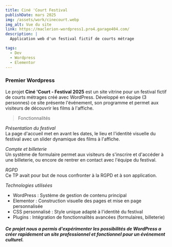 ```yaml
---
title: Ciné 'Court Festival
publishDate: mars 2025
img: /assets/work/cinecourt.webp
img_alt: Vue du site
link: https://maclerion-wordpress1.pro4.garage404.com/
description: |
  Application web d'un festival fictif de courts métrage

tags:
  - Dev
  - Wordpress
  - Elementor
---
```


### Premier Wordpress

Le projet **Ciné 'Court - Festival 2025** est un site vitrine pour un festival fictif de courts métrages créé avec WordPress. Développé en équipe (3 personnes) ce site présente l'événement, son programme et permet aux visiteurs de découvrir les films à l'affiche.

> Fonctionnalités

*Présentation du festival*  
La page d'accueil met en avant les dates, le lieu et l'identité visuelle du festival avec un slider dynamique des films à l'affiche.

*Compte et billeterie*  
Un système de formulaire permet aux visiteurs de s'inscrire et d'accéder à une billeterie, ou encore de rentrer en contact avec l'équipe du festival.

*RGPD*  
Ce TP avait pour but de nous confronter à la RGPD et à son application.

*Technologies utilisées*
* WordPress : Système de gestion de contenu principal
* Elementor : Construction visuelle des pages et mise en page personnalisée
* CSS personnalisé : Style unique adapté à l'identité du festival
* Plugins : Intégration de fonctionnalités avancées (formulaires, billeterie)

##### Ce projet nous a permis d'expérimenter les possibilités de WordPress a créer rapidement un site professionnel et fonctionnel pour un événement culturel.

